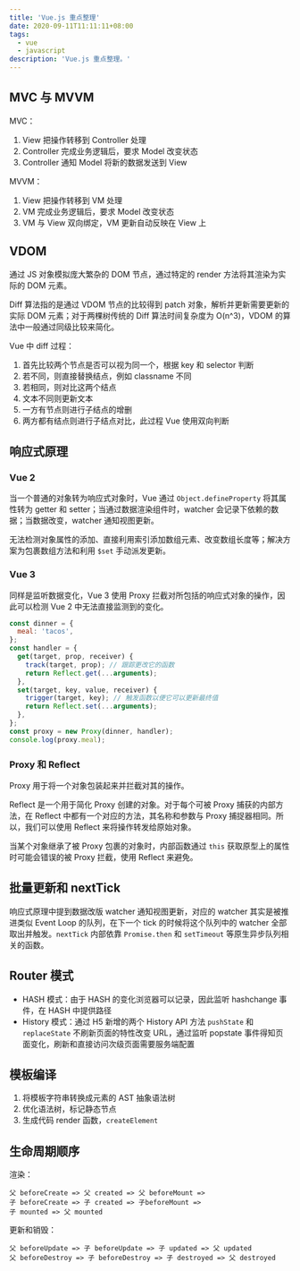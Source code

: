 ```yaml
---
title: 'Vue.js 重点整理'
date: 2020-09-11T11:11:11+08:00
tags:
  - vue
  - javascript
description: 'Vue.js 重点整理。'
---
```


## MVC 与 MVVM

MVC：

1. View 把操作转移到 Controller 处理
2. Controller 完成业务逻辑后，要求 Model 改变状态
3. Controller 通知 Model 将新的数据发送到 View

MVVM：

1. View 把操作转移到 VM 处理
2. VM 完成业务逻辑后，要求 Model 改变状态
3. VM 与 View 双向绑定，VM 更新自动反映在 View 上

## VDOM

通过 JS 对象模拟庞大繁杂的 DOM 节点，通过特定的 render 方法将其渲染为实际的 DOM 元素。

Diff 算法指的是通过 VDOM 节点的比较得到 patch 对象，解析并更新需要更新的实际 DOM 元素；对于两棵树传统的 Diff 算法时间复杂度为 O(n^3)，VDOM 的算法中一般通过同级比较来简化。

Vue 中 diff 过程：

1. 首先比较两个节点是否可以视为同一个，根据 key 和 selector 判断
2. 若不同，则直接替换结点，例如 classname 不同
3. 若相同，则对比这两个结点
4. 文本不同则更新文本
5. 一方有节点则进行子结点的增删
6. 两方都有结点则进行子结点对比，此过程 Vue 使用双向判断

## 响应式原理

### Vue 2

当一个普通的对象转为响应式对象时，Vue 通过 `Object.defineProperty` 将其属性转为 getter 和 setter；当通过数据渲染组件时，watcher 会记录下依赖的数据；当数据改变，watcher 通知视图更新。

无法检测对象属性的添加、直接利用索引添加数组元素、改变数组长度等；解决方案为包裹数组方法和利用 `$set` 手动派发更新。

### Vue 3

同样是监听数据变化，Vue 3 使用 Proxy 拦截对所包括的响应式对象的操作，因此可以检测 Vue 2 中无法直接监测到的变化。

```js
const dinner = {
  meal: 'tacos',
};
const handler = {
  get(target, prop, receiver) {
    track(target, prop); // 跟踪更改它的函数
    return Reflect.get(...arguments);
  },
  set(target, key, value, receiver) {
    trigger(target, key); // 触发函数以便它可以更新最终值
    return Reflect.set(...arguments);
  },
};
const proxy = new Proxy(dinner, handler);
console.log(proxy.meal);
```

### Proxy 和 Reflect

Proxy 用于将一个对象包装起来并拦截对其的操作。

Reflect 是一个用于简化 Proxy 创建的对象。对于每个可被 Proxy 捕获的内部方法，在 Reflect 中都有一个对应的方法，其名称和参数与 Proxy 捕捉器相同。所以，我们可以使用 Reflect 来将操作转发给原始对象。

当某个对象继承了被 Proxy 包裹的对象时，内部函数通过 `this` 获取原型上的属性时可能会错误的被 Proxy 拦截，使用 Reflect 来避免。

## 批量更新和 nextTick

响应式原理中提到数据改版 watcher 通知视图更新，对应的 watcher 其实是被推进类似 Event Loop 的队列，在下一个 tick 的时候将这个队列中的 watcher 全部取出并触发。`nextTick` 内部依靠 `Promise.then` 和 `setTimeout` 等原生异步队列相关的函数。

## Router 模式

- HASH 模式：由于 HASH 的变化浏览器可以记录，因此监听 hashchange 事件，在 HASH 中提供路径
- History 模式：通过 H5 新增的两个 History API 方法 `pushState` 和 `replaceState` 不刷新页面的特性改变 URL，通过监听 popstate 事件得知页面变化，刷新和直接访问次级页面需要服务端配置

## 模板编译

1. 将模板字符串转换成元素的 AST 抽象语法树
2. 优化语法树，标记静态节点
3. 生成代码 render 函数，`createElement`

## 生命周期顺序

渲染：

```
父 beforeCreate => 父 created => 父 beforeMount =>
子 beforeCreate => 子 created => 子beforeMount =>
子 mounted => 父 mounted
```

更新和销毁：

```
父 beforeUpdate => 子 beforeUpdate => 子 updated => 父 updated
父 beforeDestroy => 子 beforeDestroy => 子 destroyed => 父 destroyed
```
